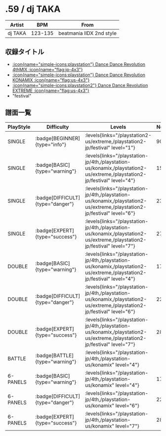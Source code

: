 # .59 / dj TAKA

|Artist|BPM|From|
|------|---|----|
|dj TAKA|123-135|beatmania IIDX 2nd style|

## 収録タイトル

- [:icon{name="simple-icons:playstation"} Dance Dance Revolution 4thMIX :icon{name="flag:jp-4x3"}](/playstation-jp/4th)
- [:icon{name="simple-icons:playstation"} Dance Dance Revolution KONAMIX :icon{name="flag:us-4x3"}](/playstation-us/konamix)
- [:icon{name="simple-icons:playstation2"} Dance Dance Revolution EXTREME :icon{name="flag:us-4x3"}](/playstation2-us/extreme)
- "festival"

## 譜面一覧

|PlayStyle|Difficulty|Levels|Notes|Movie|
|---------|----------|------|-----|-----|
|SINGLE| :badge[BEGINNER]{type="info"}| :levels{links="/playstation2-us/extreme,/playstation2-jp/festival" level="1"}|90/0||
|SINGLE| :badge[BASIC]{type="warning"}| :levels{links="/playstation-jp/4th,/playstation-us/konamix,/playstation2-us/extreme,/playstation2-jp/festival" level="4"}|157/0||
|SINGLE| :badge[DIFFICULT]{type="danger"}| :levels{links="/playstation-jp/4th,/playstation-us/konamix,/playstation2-us/extreme,/playstation2-jp/festival" level="6"}|234/0||
|SINGLE| :badge[EXPERT]{type="success"}| :levels{links="/playstation-jp/4th,/playstation-us/konamix,/playstation2-us/extreme,/playstation2-jp/festival" level="7"}|275/0||
|DOUBLE| :badge[BASIC]{type="warning"}| :levels{links="/playstation-jp/4th,/playstation-us/konamix,/playstation2-us/extreme,/playstation2-jp/festival" level="4"}|173/0||
|DOUBLE| :badge[DIFFICULT]{type="danger"}| :levels{links="/playstation-jp/4th,/playstation-us/konamix,/playstation2-us/extreme,/playstation2-jp/festival" level="6"}|226/0||
|DOUBLE| :badge[EXPERT]{type="success"}| :levels{links="/playstation-jp/4th,/playstation-us/konamix,/playstation2-us/extreme,/playstation2-jp/festival" level="7"}|281/0||
|BATTLE| :badge[BATTLE]{type="warning"}| :levels{links="/playstation-jp/4th,/playstation-us/konamix" level="4"}|||
|6-PANELS| :badge[BASIC]{type="warning"}| :levels{links="/playstation-jp/4th,/playstation-us/konamix" level="4"}|173/0||
|6-PANELS| :badge[DIFFICULT]{type="danger"}| :levels{links="/playstation-jp/4th,/playstation-us/konamix" level="6"}|226/0||
|6-PANELS| :badge[EXPERT]{type="success"}| :levels{links="/playstation-jp/4th,/playstation-us/konamix" level="7"}|280/0||
